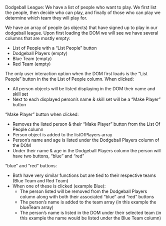 Dodgeball League: We have a list of people who want to play. We first list the people, then decide who can play, and finally of those who can play we determine which team they will play for. 

We have an array of people (as objects) that have signed up to play in our dodgeball league. Upon first loading the DOM we will see we have several columns that are mostly empty:
- List of People with a “List People” button
- Dodgeball Players (empty)
- Blue Team (empty)
- Red Team (empty)

The only user interaction option when the DOM first loads is the “List People” button in the the List of People column. When clicked: 
- All person objects will be listed displaying in the DOM their name and skill set
- Next to each displayed person’s name & skill set will be a “Make Player” button

“Make Player” button when clicked:
- Removes the listed person & their “Make Player” button from the List Of People column
- Person object is added to the listOfPlayers array
- Person’s name and age is listed under the Dodgeball Players column of the DOM
- Under their name & age in the Dodgeball Players column the person will have two buttons, “blue” and “red”

“blue” and “red” buttons: 
- Both have very similar functions but are tied to their respective teams (Blue Team and Red Team)
- When one of these is clicked (example Blue): 
    - The person listed will be removed from the Dodgeball Players column along with both their associated “blue” and “red” buttons
    - The person’s name is added to the team array (in this example the blueTeam array)
    - The person’s name is listed in the DOM under their selected team (in this example the name would be listed under the Blue Team column)

